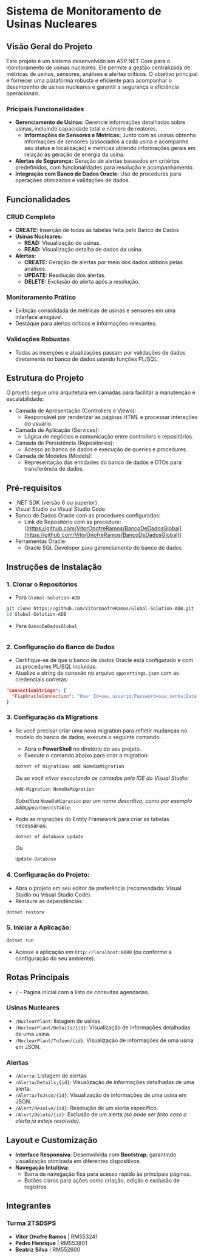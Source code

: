 # Sistema de Monitoramento de Usinas Nucleares

## Visão Geral do Projeto
Este projeto é um sistema desenvolvido em ASP.NET Core para o monitoramento de usinas nucleares. 
Ele permite a gestão centralizada de métricas de usinas, sensores, análises e alertas críticos. 
O objetivo principal é fornecer uma plataforma robusta e eficiente para acompanhar o desempenho de 
usinas nucleares e garantir a segurança e eficiência operacionais.

### Pricipais Funcionalidades
- **Gerenciamento de Usinas:** Gerencie informações detalhadas sobre usinas, incluindo capacidade total e número de reatores.
  - **Informações de Sensores e Metricas:** Junto com as usinas obtenha informações de sensores (associados a cada usina e acompanhe seu status e localização) e metricas obtendo informações gerais em relação as geração de energia da usina.
- **Alertas de Segurança:** Geração de alertas baseados em critérios predefinidos, com funcionalidades para resolução e acompanhamento.
- **Integração com Banco de Dados Oracle:** Uso de procedures para operações otimizadas e validações de dados.

## Funcionalidades
### CRUD Completo
- **CREATE:** Inserção de todas as tabelas feita pelo Banco de Dados
- **Usinas Nucleares:**
  - **READ:** Visualização de usinas.
  - **READ:** Visualização detalha de dados da usina.
- **Alertas:**
  - **CREATE:** Geração de alertas por meio dos dados obtidos pelas análises.
  - **UPDATE:** Resolução dos alertas.
  - **DELETE:** Exclusão do alerta após a resolução.

### Monitoramento Prático
- Exibição consolidada de métricas de usinas e sensores em uma interface amigável.
- Destaque para alertas críticos e informações relevantes.

### Validações Robustas
- Todas as inserções e atualizações passam por validações de dados diretamente no banco de dados usando funções PL/SQL.

## Estrutura do Projeto
O projeto segue uma arquitetura em camadas para facilitar a manutenção e escalabilidade:

- Camada de Apresentação (Controllers e Views):
  - Responsável por renderizar as páginas HTML e processar interações do usuário.
- Camada de Aplicação (Services):
  - Lógica de negócios e comunicação entre controllers e repositórios.
- Camada de Persistência (Repositories):
  - Acesso ao banco de dados e execução de queries e procedures.
- Camada de Modelos (Models):
  - Representação das entidades do banco de dados e DTOs para transferência de dados.

## Pré-requisitos
- .NET SDK (versão 6 ou superior)
- Visual Studio ou Visual Studio Code
- Banco de Dados Oracle com as procedures configuradas:
  - Link do Repositório com as procedure: ([https://github.com/VitorOnofreRamos/BancoDeDadosGlobal](https://github.com/VitorOnofreRamos/BancoDeDadosGlobal))
- Ferramentas Oracle:
  - Oracle SQL Developer para gerenciamento do banco de dados

## Instruções de Instalação
### 1. Clonar o Repositórios
- Para `Global-Solution-ADB`
```bash
git clone https://github.com/VitorOnofreRamos/Global-Solution-ADB.git
cd Global-Solution-ADB
```
- Para `BancoDeDadosGlobal`
```bash
```
### 2. Configuração do Banco de Dados
- Certifique-se de que o banco de dados Oracle está configurado e com as procedures PL/SQL incluídas.
- Atualize a string de conexão no arquivo `appsettings.json` com as credenciais corretas:
```json
"ConnectionStrings": {
  "FiapOracleConnection": "User Id=seu_usuario;Password=sua_senha;Data Source=seu_servidor"
}
```
### 3. Configuração da Migrations
- Se você precisar criar uma nova migration para refletir mudanças no modelo do banco de dados, execute o seguinte comando.
  - Abra o **PowerShell** no diretório do seu projeto.
  - Execute o comando abaixo para criar a migration:
       
  ```bash
  dotnet ef migrations add NomeDaMigration
  ```
  *Ou se você etiver executando os comados pela IDE do Visual Studio:*
  ```bash
  Add-Migration NomeDaMigration
  ```
  *Substitua `NomeDaMigration` por um nome descritivo, como por exemplo `AddAppointmentsTable`.*
     
- Rode as migrações do Entity Framework para criar as tabelas necessárias:
  ```bash
  dotnet ef database update
  ```
  *Ou*
  ```bash
  Update-Database
  ```

### 4. Configuração do Projeto:
- Abra o projeto em seu editor de preferência (recomendado: Visual Studio ou Visual Studio Code).
- Restaure as dependências:
```bash
dotnet restore
```

### 5. Iniciar a Aplicação:
```bash
dotnet run
```
- Acesse a aplicação em `http://localhost:8080` (ou conforme a configuração do seu ambiente).

## Rotas Principais
- `/` - Página inicial com a lista de consultas agendadas.
### Usinas Nucleares
- `/NuclearPlant`: listagem de usinas.
- `/NuclearPlant/Details/{id}`: Visualização de informações detalhadas de uma usina.
- `/NuclearPlant/ToJson/{id}`: Visualização de informações de uma usina em JSON.

### Alertas
- `/Alerta`: Listagem de alertas
- `/Alerta/Details;{id}`: Visualização de informações detalhadas de uma alerta.
- `/Alerta/ToJson/{id}`: Visualização de informações de uma usina em JSON.
- `/Alert/Resolve/{id}`: Resolução de um alerta específico.
- `/Alert/Delete/{id}`: Exclusão de um alerta *(só pode ser feito caso o alerta já esteje resolvido)*.

## Layout e Customização
- **Interface Responsiva**: Desenvolvida com **Bootstrap**, garantindo visualização otimizada em diferentes dispositivos.
- **Navegação Intuitiva:**
  - Barra de navegação fixa para acesso rápido às principais páginas.
  - Botões claros para ações como criação, edição e exclusão de registros.
 
## Integrantes
### Turma 2TSDSPS
- **Vitor Onofre Ramos** | RM553241
- **Pedro Henrique** | RM553801
- **Beatriz Silva** | RM552600

